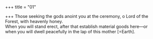 +++
title = "01"

+++
Those seeking the gods anoint you at the ceremony, o Lord of the Forest,  with heavenly honey.  
When you will stand erect, after that establish material goods here—or  when you will dwell peacefully in the lap of this mother [=Earth].  